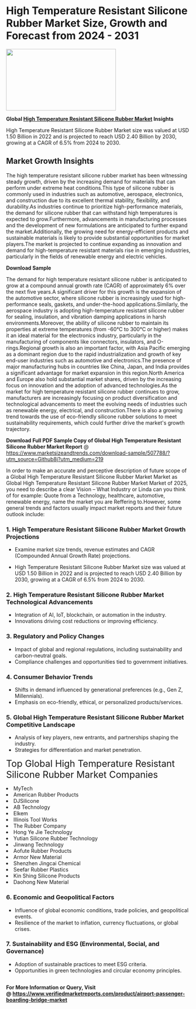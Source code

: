 <H1>High Temperature Resistant Silicone Rubber Market Size, Growth and Forecast from 2024 - 2031</H1><img class="aligncenter size-medium wp-image-584254" src="https://thirdeyenews.in/wp-content/uploads/2024/09/Global-Market-Research-300x168.jpeg" alt="" width="300" height="168" /><p><strong>Global&nbsp;<a href="https://www.marketsizeandtrends.com/download-sample/507788/?utm_source=Github8j?utm_medium=219">High Temperature Resistant Silicone Rubber Market</a> Insights</strong></p><p>High Temperature Resistant Silicone Rubber Market size was valued at USD 1.50 Billion in 2022 and is projected to reach USD 2.40 Billion by 2030, growing at a CAGR of 6.5% from 2024 to 2030.</p><p><h2>Market Growth Insights</h2> <p>The high temperature resistant silicone rubber market has been witnessing steady growth, driven by the increasing demand for materials that can perform under extreme heat conditions.This type of silicone rubber is commonly used in industries such as automotive, aerospace, electronics, and construction due to its excellent thermal stability, flexibility, and durability.As industries continue to prioritize high-performance materials, the demand for silicone rubber that can withstand high temperatures is expected to grow.Furthermore, advancements in manufacturing processes and the development of new formulations are anticipated to further expand the market.Additionally, the growing need for energy-efficient products and sustainable materials is likely to provide substantial opportunities for market players.The market is projected to continue expanding as innovation and demand for high-temperature resistant materials rise in emerging industries, particularly in the fields of renewable energy and electric vehicles.<p><strong>Download Sample</strong></p> <p>The demand for high temperature resistant silicone rubber is anticipated to grow at a compound annual growth rate (CAGR) of approximately 6% over the next five years.A significant driver for this growth is the expansion of the automotive sector, where silicone rubber is increasingly used for high-performance seals, gaskets, and under-the-hood applications.Similarly, the aerospace industry is adopting high-temperature resistant silicone rubber for sealing, insulation, and vibration damping applications in harsh environments.Moreover, the ability of silicone rubber to maintain its properties at extreme temperatures (from -60°C to 300°C or higher) makes it an ideal material for the electronics industry, particularly in the manufacturing of components like connectors, insulators, and O-rings.Regional growth is also an important factor, with Asia Pacific emerging as a dominant region due to the rapid industrialization and growth of key end-user industries such as automotive and electronics.The presence of major manufacturing hubs in countries like China, Japan, and India provides a significant advantage for market expansion in this region.North America and Europe also hold substantial market shares, driven by the increasing focus on innovation and the adoption of advanced technologies.As the market for high temperature resistant silicone rubber continues to grow, manufacturers are increasingly focusing on product diversification and technological advancements to meet the evolving needs of industries such as renewable energy, electrical, and construction.There is also a growing trend towards the use of eco-friendly silicone rubber solutions to meet sustainability requirements, which could further drive the market's growth trajectory.<p><span class=""><strong>Download Full PDF Sample Copy of Global High Temperature Resistant Silicone Rubber Market Report</strong> @ <a href="https://www.marketsizeandtrends.com/download-sample/507788/?utm_source=Github8j?utm_medium=219" target="_blank">https://www.marketsizeandtrends.com/download-sample/507788/?utm_source=Github8j?utm_medium=219</a></span></p><p>In order to make an accurate and perceptive description of future scope of a Global&nbsp;High Temperature Resistant Silicone Rubber Market Market as Global&nbsp;High Temperature Resistant Silicone Rubber Market Market of 2025, you need to describe a clear Vision &ndash; What Industry or Linda can you think of for example: Quote from a Technology, healthcare, automotive, renewable energy, name the market you are Reffering to.However, some general trends and factors usually impact market reports and their future outlook include:</p><h3>1.&nbsp;<strong>High Temperature Resistant Silicone Rubber Market Growth Projections</strong></h3><ul><li>Examine market size trends, revenue estimates and CAGR (Compounded Annual Growth Rate) projections.</li><li><p>High Temperature Resistant Silicone Rubber Market size was valued at USD 1.50 Billion in 2022 and is projected to reach USD 2.40 Billion by 2030, growing at a CAGR of 6.5% from 2024 to 2030.</p></li></ul><h3>2.&nbsp;<strong>High Temperature Resistant Silicone Rubber Market Technological Advancements</strong></h3><ul><li>Integration of AI, IoT, blockchain, or automation in the industry.</li><li>Innovations driving cost reductions or improving efficiency.</li></ul><h3>3.&nbsp;<strong>Regulatory and Policy Changes</strong></h3><ul><li>Impact of global and regional regulations, including sustainability and carbon-neutral goals.</li><li>Compliance challenges and opportunities tied to government initiatives.</li></ul><h3>4.&nbsp;<strong>Consumer Behavior Trends</strong></h3><ul><li>Shifts in demand influenced by generational preferences (e.g., Gen Z, Millennials).</li><li>Emphasis on eco-friendly, ethical, or personalized products/services.</li></ul><h3>5.&nbsp;<strong>Global High Temperature Resistant Silicone Rubber Market Competitive Landscape</strong></h3><ul><li>Analysis of key players, new entrants, and partnerships shaping the industry.</li><li>Strategies for differentiation and market penetration.</li></ul><p data-pm-slice="1 1 []"><span style="color: inherit; font-family: inherit; font-size: 25px;">Top Global High Temperature Resistant Silicone Rubber Market Companies</span></p><div class="" data-test-id=""><p><li>MyTech</li><li> American Rubber Products</li><li> DJSilicone</li><li> AB Technology</li><li> Elkem</li><li> Illinois Tool Works</li><li> The Rubber Company</li><li> Hong Ye Jie Technology</li><li> Yutian Silicone Rubber Technology</li><li> Jinwang Technology</li><li> Aofute Rubber Products</li><li> Armor New Material</li><li> Shenzhen Jingcai Chemical</li><li> Seefar Rubber Plastics</li><li> Kin Shing Silicone Products</li><li> Daohong New Material</li></p></div><h3>6.&nbsp;<strong>Economic and Geopolitical Factors</strong></h3><ul><li>Influence of global economic conditions, trade policies, and geopolitical events.</li><li>Resilience of the market to inflation, currency fluctuations, or global crises.</li></ul><h3>7.&nbsp;<strong>Sustainability and ESG (Environmental, Social, and Governance)</strong></h3><ul><li>Adoption of sustainable practices to meet ESG criteria.</li><li>Opportunities in green technologies and circular economy principles.</li></ul><h2><strong style="font-size: 14px;">For More Information or Query, Visit @&nbsp;</strong><a style="background-color: #ffffff; font-size: 14px;" href="https://www.marketsizeandtrends.com/report/high-temperature-resistant-silicone-rubber-market/" target="_blank">https://www.verifiedmarketreports.com/product/airport-passenger-boarding-bridge-market</a></h2>